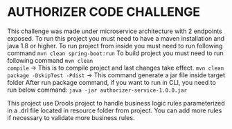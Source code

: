 # AUTHORIZER CODE CHALLENGE

This challenge was made under microservice architecture with 2 endpoints exposed.
To run this project you must need to have a maven installation and java 1.8 or higher.
To run project from inside you must need to run following command
	<code>mvn clean spring-boot:run</code>
To build project you must need to run following command
	<code>mvn clean compile</code> -> This is to compile project and last changes take effect.
	<code>mvn clean package -DskipTest -Pdist</code> -> This command generate a jar file inside target folder
After run package command, if you want to run in CLI, you need to run below command:
	<code>java -jar authorizer-service-1.0.0.jar</code>


This project use Drools project to handle business logic rules parameterized in a .drl file located in resource folder from project. You can add more rules if necessary to validate more business rules.